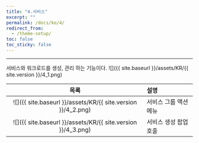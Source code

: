```yaml
---
title: "4.서비스"
excerpt: ""
permalink: /docs/ko/4/
redirect_from:
  - /theme-setup/
toc: false
toc_sticky: false
---
```


---
서비스와 워크로드를 생성, 관리 하는 기능이다.
![]({{ site.baseurl }}/assets/KR/{{ site.version }}/4_1.png)

| 목록 | 설명 |
| :---: | :--- |
| ![]({{ site.baseurl }}/assets/KR/{{ site.version }}/4_2.png) | 서비스 그룹 액션메뉴 |
| ![]({{ site.baseurl }}/assets/KR/{{ site.version }}/4_3.png) | 서비스 생성 팝업 호출 |
